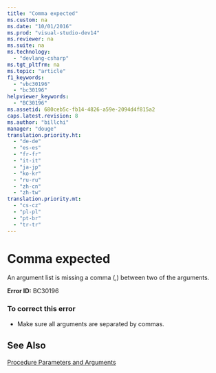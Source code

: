 ```yaml
---
title: "Comma expected"
ms.custom: na
ms.date: "10/01/2016"
ms.prod: "visual-studio-dev14"
ms.reviewer: na
ms.suite: na
ms.technology: 
  - "devlang-csharp"
ms.tgt_pltfrm: na
ms.topic: "article"
f1_keywords: 
  - "vbc30196"
  - "bc30196"
helpviewer_keywords: 
  - "BC30196"
ms.assetid: 680ceb5c-fb14-4826-a59e-2094d4f815a2
caps.latest.revision: 8
ms.author: "billchi"
manager: "douge"
translation.priority.ht: 
  - "de-de"
  - "es-es"
  - "fr-fr"
  - "it-it"
  - "ja-jp"
  - "ko-kr"
  - "ru-ru"
  - "zh-cn"
  - "zh-tw"
translation.priority.mt: 
  - "cs-cz"
  - "pl-pl"
  - "pt-br"
  - "tr-tr"
---
```

# Comma expected
An argument list is missing a comma (,) between two of the arguments.  
  
 **Error ID:** BC30196  
  
### To correct this error  
  
-   Make sure all arguments are separated by commas.  
  
## See Also  
 [Procedure Parameters and Arguments](../Topic/Procedure%20Parameters%20and%20Arguments%20\(Visual%20Basic\).md)
